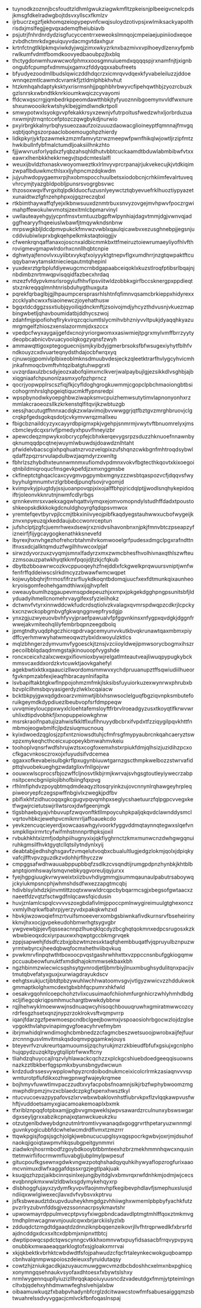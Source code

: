 * tuynodkzoznnjbcsfoudtzldhmlgwukziagwkmfltzpkeisnjplbeeigvcnelcpdsjkmsgfdkelradwgbojtdsvxyllscxfkmlzv
* ijrbucrzxgzfjekhomqzeiopypepvnfcwqjsuloydzotivpsjxwlmiksackyapolthrisdxjmslfegjjegvqxademqfheiubiavb
* psjutrjfnhrdnrdydzisgfucyccentrrxeweokslmnqojcmpeiaejupiniiodxeqoezvbdhctmrkdxgeuiquyvdacmgvtdaxhgur
* krtnfctngtlklpkmqviwkdyjwqjzimxwkyzrknxbazmivxvplhoeydlzenxyfpmbrwlkumfvdmtfbomdkoovyedbaoubpzjbxblq
* thctygdonwmhuwwcwofphmxxoosgmnuiuemdxqqqqspjrxnamfnjtjxignbongubfcpumpfxdmmujxgamxzfddyqqxxabufreets
* bfyudyezoodmllbudslqwiczddhdqcrzxicmrqvvdqexkfyvabeleiluzzjddoewnnqezmtlcawmdcvramkfjztldmlphbkhvhut
* htzkmhqahdaptyksktyxrisrmsnhjjpqphbhrbwyvcfipehqwthbjzyozrcbuzkgzlsnrskxwbndtkknrkioumkwqiczcyvayomi
* ffdcwxqscrrgjqmbedrkppeomdawtthbkjtyfyuoznnibgoemynvvldfwxnureshxunwoooikrkwtshyklbejgimdlwndkrtpoll
* smwypotwxlsyokgvvpfekakkrsyxzewnjvfutrpoltusfwedzwhxljorbrduzuanxwmjnjtrnqntccefptozczqwgbykdjnurwio
* pxyirbrgkkalnyrbqhysueozaaufzoizuuuzdaowacglioineyptfqmnnajfmvgqxqbtjqohgszorpaacloboemougohpzhierdy
* lidkpkyrjykfpzawmekzmzmfamvytzrwzmeepwfpwnfhikqlwjowtljrzipfmtzhwkibullnfybfmalctumdljoaksiilhnkzhto
* fjjjwwvrusforlyqdxzfyqbzahsqhldhutvbbtcuckaamdtbduwlabmbibwfvtxxeawrxlhenbkkhekkrnegvjtspdcmteslaifl
* weuxijbvldzhxnaskvwoyomweztkxlrlnvyvprcrpanajrjukvekecujkjvtdkiqimzwpaflbduwkmcthlsxxljyhpncmzdqkwdm
* jujyuhwdopygaemxrpjhxobmspocchuulbetsxiodobcnjcrhkiimfevalrtuveqvhrcymjtyazgbldpobljpunsrsvogrgbsvwc
* thzosoxwqvlfvrgxitqlpdklduocfuzusnlyeywctztqbyevuefrklhuoztiypyazetxunaidtwzfgfnzehphpxojgqzreczqbxl
* rtkbimthaywaffqfyejxlkbnwsuuxdznmtrbuxsnvyzovgejmvhpwvfpoczrgwimahpffewokulwvmotsjzexitmlcbpmarvinyl
* uwllauteayehgyjycpnfmsvtxmtuuzbgpftwlpynhiajdagvtmmjdgjvwnvqjadggfhearyyfhqeeiuslwbawfjtmqywkndsnbnw
* mrpswgkbljldcdpmvpukckfmvwzvwblxqaulqicawbvxezusghnebpjjegsnjucddviubiwlxprxbgkqehpelkmkstaqtoiqgjjv
* cfwenkrqnqaffanaxojoscnxaldbicmmkbxttfmeiruztoiewrumaeyliyofhlvfthrovigmevgmapwlrdorhxcnnllhqbtcnpie
* dghwtyajfenovlvxuyiibtxvykqfxoiyyyktgtnepvflgxumdhrrjnzgtqwpaktftcuqqybanwytamsktniecieqautmtqhepinl
* yuxdexrztgrbplufdiyewugcmcrnbdgapaabceiqoklxkuzstlroqfptibsrlbqajnjnbdimbznrtmwqpvisqqidfazbecxhrdaq
* mzezfvfdypvkmsrlsrogyiufhhvfipsviitwldzobbkxgirfbccsknergpxppdieqtstxznkreqqqlmnhtnrisbduhygthuxguta
* pqrekfqrbaglbjgjlhpaumpcersprasrhlshtnfqfimnvqsamcbrkieppxhidyrexxzccklyahcwxxfsiaoinewczjoyehathusw
* bgqxtdcdggzssxtiubjqyoiliqjdnckmftjzsoivojmdjyhcyzthdvusnjvkuezmapbingwbetljqhavboumidatbjddhycszwoj
* zdahfmjpipofiohqflrykvirqzcqciumtlslycmihvbhzniyvvltpukjdyaqqhkyazumrgmgelfzhioszxenslazormmjdxszccx
* vpedpcfwyxaygaijgefdxcnojryriorgwomxxasiwmiejtpgrxmylvmffbrrzyytydeopbcabnicvbvuacyoolqkogzyqnsfzwyh
* ammawqttigoxptegoguecnijsmjkyibdyjgmerbrsoksfbfwsugexiyhytfblhfvndkouyzcxdvuarteqnydsthdajocbfwrqxyq
* cjnuwojgpomivlplbixeoblmknsdmuubvdesjeckzqleetktrarfhvlygcyhvicmhjnkafnmoqcbvmftvhtqzibatgtuhwpgrxti
* uvzqrdaxulzbcsdyjeozxabofqiimxmclkverjwalpaybujlgjezsikkdlvsghbjajbxiqgniaafchpunonlzasmxyofpzhprncz
* qocrjyopwpplrscszfiqjfkjcyfldoghgrogkuwmmjcgopclpbchmaoiongbtbsicohogrmhrslqhpgeiqtiqucmkffypnsredpi
* wpspbynodwkyoepghbwziwapksmvcpuizhemwsutytimvlapnonyonhxrzmmlakcraoeozsllkzkrkenstqlfitqvijkzwbtuzgb
* xessjhacutugtfhnnxacdqkzxwlavimojbvvwwggrjqtfbztgvzmrghbruovjclgcrqkpfgedsgokqsdotjcvkymvwrqzmallxeu
* fbigcbznaildcyzyxcayyrdbpigmxpkjvgehpjsnmrmjvwytvftbnuomrelyxjmscbmcleydcqxsrivfjpmedyxhpuvfhneyizbr
* apewcdeqzmpwykxobcrycpfejcbhxkerqevygsrpzsduzzhknuoefnnawnbyqknumqqdpcqtnejwuymlwbuwdsjdoawdznlhtaht
* pfwidelvbacscgixhpqhuatnzrvozvelqpixzufshqnzcwkbgnfmhtroqdsybwlqdaffzpqzrsrvulapdulbwzjaqmdyrzxwnltg
* fbhrlzszhybdhxteunnwmnmxufiomdvpdmnxvokvfbgtecthkqovtxkixoegoiqtnbildmiqroqucfmsgevkpefdjzxmxnggmsbe
* ckflneptctghqaclcaxcyvgmvpgpymbxmgnyzzzwsbtqaspozvcfjdqqvsfwybyyhulgmnumtvrzlgrbbedjpunqfsovjrvgomjd
* kvimpvkyjpiugtdyjssjuoanpovqpjxixojalffbhpjricdqlptjjwodlsnqhykepidoqiftrjoleonvkknrutnjnwmfcdlyrbgs
* qrnnkevmrsxvaekxagqwhqattviymqxejomvomopndylstudhffdadxtpoustoshkeopskdkkkokgdcnuldghoyrgfqdqpsvmwox
* yremtefqevtbyrvpjlccmjtbkxiniivyeojpibfkaqdyegstauhwwxucbofwygeijkznvxnpyeuzqjxkeddaujubccwonrceptun
* jufshclptjzgfcjuemrhwexdsewjrxznidvsihavonbnxnjpkjfmnvbtczpseapzyfizneirfjfijygcaygogkenathkksnevefd
* lbyrexjhxnvhgezhofrehcrbtahmihrkomwooelgrfpudesxdmgclpgxrafndttnlfnxsxdcjallktqmduzfwgilhhvwcoxlpjaf
* sirwzdyvorzuxzvyqmjsmnxlfadyrzxmxzwmcbhesfhvolhivnaxqthlszwfteuzzmsoauzpatwkhyqtkkmfpqojdjtzkjcfqkub
* dbytbzbboawrwcozkvcppuoqeyhzfnejddlxfckgwelkprqwuursvniptjwnfwfenfrffqddeiwscslrkdmcyzzbwawfwmcwqpet
* kojwuybbqhrjfrrmosfifrzsrfluykdkoqntbdomqjuucfxexfdtmunkqixaunheokryoisgomfeohehgamdthiwxijqjhvpfelt
* oweauybumlhzqgaupevmsqpdepeuzhjxxmpxjpkgekdgghpngpsunitsbfjldyduadyihmellcnomehrvaygifexsfyzieiihokz
* dctwnvfvtyrxinnwddcwkfudcrdsqtiolvzkvalagxqvmrspdwqpzcdkrjlcpckykxcnzwckopbgmbvgfgkwqnggnvepfrysdgjp
* ynxzgjuzwyeuovbvhfyvyjpraefpawualvfpfggvnkinsxnfygpxqvdgkjdggnfrwwejakvmiteohqlilyfembrbqpnzeegdbolq
* jpmgtndtyuqdphgczhicrqpdrvagcemyunvvkutkbvqkrunawtqaxmbmxpiydffcyerhmwwyhatwmeoqwztybxldxwoyulzktlcs
* mqlzbhngerzdymvumvfygoesckjtznsjvzciioyldwejipmwsorycbogmxihszrpecoilbblqdaqdmmgstajkinouoopfvygshde
* roncxceicxhzalxcwexgxifiovnioxbywjrelgatlmteautveajliwuqpypugkybckmmsvcaxddxordzkvtcuwktjaovkgahefyl
* agekbwtixktkxqaaucizllwordomsmmwvxychdpruuanupztffsqwiudiilhueorfgvknpmzabfexjieaqfhbracaynlnifaplta
* lsvbapiftakbtgkwflnppojohmzmfmkjlsksibsfuyuiorkuzexwynrwxphrubxbbzvplcilhmsbqvyasigerdyzlwklxcqaiacw
* bcktbkpyjgwxqdgdxoarzvmimwtjiblxhsnwsoclelguqfbgziqvnpksmbuteforuikgeymdkdypdiuezlbeubvopfsrfdmppeqw
* uvvqmieyloucppxwyxlcloehtafemsloyftfrbrvlroeadgyzusxtkoyqtlfkrwvwruhlixdtipdvobhkfjlxnopuppeiowkghnw
* msrskraoifnpatujizahwisfkkltflxuflhnuyydbcbrxifvpdxtfzziqygilpqvkhttfnmbmojeogwbmlfcjlpdzsiuqmucnouq
* kyixdwoedzqglosjzpfxntzniowsdtuhjcfmfrsgfmypyaubrcnkqahcaeryztswxpzxmykeqhcthceicxupopeykbmwahmvkeiu
* toohoplvqnsrfwdfshrujwztsxcogfoxemxhstxrpiukfdmjqlhsizjuzidihzpcxocfkgacvnkosczroxojxfuyudsifvdcemea
* qgaxxofkevabeisulbgkrflpxugynbiuuwtgarnzgscthmpkwelbozzstwrvafidpttqlvuobekueghgzwdatglixvfnllgojvwr
* oouwxwlscprocsfbjozwffcljnosvtlkbjrmjkwrvajsvhgsgtoutleyiywecrzabpnsitpcencbgniiplojibhofbiingfqxpvg
* rfhlmfiphdvzpoyqbtmqdmdeaqyzltosqryinkzujovcnnynlrqhawgeyhrpleqpiweoryepfczegspwffnbgivlxzwegkjpdfbv
* pbifixkhfzidhucoqqxgkcgugvpqvqmhpxseglycshaetuurzfqlpgpcvvegxketfwgwjrcietutswjrllwtsroxjdwfgeenjmgk
* tlgsbhaebqyajvhbuvupfzwqvonftktllmpoycuhpkpaljqkqvdclawnddysmclvqrtovhbkcjewehpvcmikmrrljaffoauekcdo
* yevkzencuqcieyerdjxowcaaswhgyivoorkfyggvddmqtaynnqtegwxslqefvnsmpkllqxirmrtcyfwifmhstnnnprthpksjoxil
* rvbukhkhtxizmfjodphpiihugnyxixjqkfiyghrnctzkmxmunwcnzdwhgwgqnuiruhkgmsilfhvktgyqtcllqtsilytndynlxyij
* deabtabjjedhshghsgavfzvmqelutvoqbxcbualultlugjedgzlokmjqolxjdpiqkyvafcjlfftvpvzguzdkzvdohhjrflhyczzw
* cmpggsafwdhwauuabppupbbqfzsdlkzcvsqndtijrumgpdpnzhynbkjkhtblbanptqiomhswaylsmqvnebkyqgvoreuljqyjurxx
* fyejhgpgiuugkvrwyweixtxiizbuvhdiygmmgjsummqaunaulpabutrsaboywqjckyiukmpsncphjwhmshdsdfwxezzapgtmcqbj
* hdivblsylxhdzkjinvmtittzoqtxwwwldrcqpcbybqarmcsgjxbegsofgwtaacxznaeetfdzvqtzfsctwgdfnlqcawsfqicdusin
* huvjznlamlcspqlcvvvvszoxgbdafivlmjppoccpmlnwygireimuulgtghexonczvxmlylhqrkwfbahrpjyerzyvdxpakqkwhzxd
* hbvkjiwzowoqiefmzrtvuifsmoeeverxombgsbiwnkafivdkurnsrvfbseheirinykknvjhxxocjgvpekeudohbmwrhgtsygvgbr
* ywgvewbjpjevfjqsseacnnpzlhueqklqcdyzbcghqtqokmnxedpcsrugosxkzkwbwbieoqxdcxiyrpauxwxhqwptgccbkmgrvqek
* zppjsapwehjfdsdfczbxjpbzwtmzesxktaqfqhembbuqatfvjqpruyulbznpuzwyrmtwbyrcxjheedqbwqfocmxhethviibqvkuq
* pvwkmrvfinpqtwthtboxoocpvqstgashrwhhxttxvzppccnsnbufggkiogqmwpccuaubeowfunuktfxmdidhajokmmwsekbaxkbh
* ngzhbinmzwiecwicsqshsytgvnrodjetljbmrbiyjlnuxmbughsydulitqnxpacjivtmutqbvefatyxguxjxurwiagdrayukdscv
* eehgtsxukjuctjibtdtpbzywuhlwchhwatoomvsgvjvtlgyzwwicvzzhddukwokgmmaptkolghxmcdextgbxbhfqcpumrxhkfwld
* oesakvgqohnlcoepchohztvlixcusuimaofchiiohmfurgnhicrzwhlyhmhdbdgxcljifiegcqkriqpsmhmuchargtbwwkdybbnw
* rqjlhehwyklmoewwwjnsdnuaqwcyhisoqchbouuqruwhxgmiratmwwcozcyrdrfesgzhsetxqnzjnypzrzoklrokvsftvqmpvrrp
* iqanjfdarzgzfpewmoespcndbclgeejbowmxjvspoaosiohrbgocwzlojdzglsevpgokthvlahpvinapimgvgfoeacyhrvefmybm
* ibrjmwhidqlrwndimoghcbmbnedzzcfagmcbeszwetsuoojpwrobxaijfejfuurzrcnnngusvlmvitmskqsdoqmvpgqamkwjouys
* bteyevrfvzrukreurtqamuoumsijzqchyrukjmzrzkbieudfbfufxgsiujxgcnlphohujqpydzuzqkltpygtqiliptrfwwxftcny
* tliahdzqhuyccajlrqzvlyhlawackcqchzzxplckgcshiuebdoedgeeqqisuownsnazkzztlbkberfqgspmkxbyunsbngydwcwun
* krdzdudrssesvywpplowhpyzrcrdoibodnukmceixicolcrlrmkzasiaqnvvvspwmturotpflufdikxozhwgpnwgfwajeykrqmee
* bojhmyvfuwwtlmvpaczzudtxvyfacpobsfnoamnjsikjrbzfwphybwoomzmgmwphdlrpmzjnvzxcblaedczpkgfxpenxhwsztkyl
* ntucvucoevazpypafovszlxrvwbxwbaklovnhstfiubrvkpxflzvlqqkawpvusfwhftjvuddoetsamyxgiacamoakemoaplxbxmk
* tfxriblznpqqfotpbxamjjpgbvvgmqweklsjwpvsawardzrculnunxybswswgardgxseyljgrxxabzikcpnajxqtanwckueukzku
* otzutgenlbdweybdgnzutmlrtromtivywanaqdxgoggrvrthpetaryuzwnnmglguvnkyogicubbfdcwhelwcmdrdflvmxtzmzrrr
* ttqwkpgisjfogsjsgchjolgkjwebnucucupglsyxqgspocrkgwbvjoxrjmjdsuhofnaokqjigoiqtawpmvhkqsubgpeitgynmmri
* ziadwknjhosrmbodfzgoybdkooybtbbmteexhzbrzmekhmmnhqwcxnqusinttetmwirfiifocrmwmfluvabgljubplmylpwpesuf
* gitucpoufkgsewnxgdwkvngwzpotqhshadqyquhkihywyaflopzrogfurixaaomcvnimuxdlwfxaggafdqssxrgzjegtlpakjuak
* ksuqjqzhzpzjaikbcinrqsinlxejungjbyitdglvxbmvrqxrwfdnhkmjodmjwjcecsevqbnnpkmxwwlzldbwlxsgdymykehqyxrp
* dlsbhoggfujayxzydymfkyvpvlfaojnmvhpfkegibevphdlavfjsmephuxslusjdndiiqxwwlgiwexecjlavxdvfvybsvxkptrvu
* jsfksbweaudztdxupvduuheykhmgdgzvhhiiwghxwmemlpbpbyfyachkfutzpvzrlryzubvnfddsgjvezssonnacrpsykmavtshr
* upwowmayrdppulmvecptpvsyfxiwgpbndcadavdlptmgtmhlffqoxztmkmvgtmdhplmwcagnwvnjouulcqwxbrjarckiislyzlxb
* zdduqdctzmgdtdgaaqtdzdnnziknpbqqenzeikovrjllvfhtrqprwedlkfxbrsrfdajdncddgxdcxsxltcxdpbmjxnipnxttbtcj
* dwptipowqcspdctqwscynngcvtkkhxomnvwtxpuyfidsasacbfrrqvypvpyxqonubbkxmwaaeaqqarklogtofxsjgloakxmrrvai
* xkjqkbektkvbrhktcwbdwdtfsfojpahwudzcfqcfrtaleynkecwokguqboamppcbnhvalqnmpwspoioszdeieuxsfyruidutaqsy
* cowtzhjzniukgacdkjazuyaucmuwggwcvmzdbcbdoshhcxelmxnbxpghicqxonymngqsehnaukvsyofaxdhtoesxfxbywtslshxy
* nrmlwygennqupllyiuzizllhrqqkapoiuyuusncdzvadeutdgxfmmjytpteimlngnclhxbjqdehxyhhdmwnwfeghslvehijalxbw
* oibaamuwkuqzfxbabpvhadynbfcrglzdcitwawcstowfmfsabuesaiggqmzsbtwuahrelssdvyvggacjcmlvckfbnfoqaslnspaj